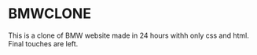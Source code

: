 # BMWCLONE
This is a clone of BMW website made in 24 hours withh only css and html. Final touches are left.